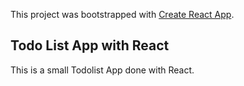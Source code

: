 This project was bootstrapped with [Create React App](https://github.com/facebookincubator/create-react-app).


## Todo List App with React

This is a small Todolist App done with React.

